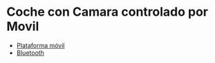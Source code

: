 # Coche con Camara controlado por Movil

* [Plataforma móvil](./robot.md)
* [Bluetooth](./Bluetooth.md)
